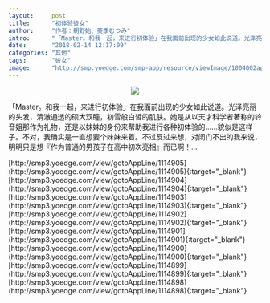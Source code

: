 ```yaml
---
layout:     post
title:      "初体验彼女"
author:     "作者：朝野始、葵季むつみ"
intro:      "「Master。和我一起，来进行初体验」在我面前出现的少女如此说道。光泽亮丽的头发，清澈通透的硕大双瞳，初雪般白皙的肌肤。她是从以天才科学者著称的铃音姐那作为礼物，还是以妹妹的身份来帮助我进行各种初体验的……貌似是这样子。不对，我确实是一直想要个妹妹来着。不过反过来想，对闭门不出的我来说，明明只是想『作为普通的男孩子在高中初次亮相』而已啊！…"
date:       "2018-02-14 12:17:09"
categories: "其他"
tags:       "彼女"
image:      "http://smp.yoedge.com/smp-app/resource/viewImage/1004002appline.png"
---
```

<div style="text-align: center">
<p><img src="http://smp.yoedge.com/smp-app/resource/viewImage/1004002appline.png"/></p>
</div>
<p class="post-meta">
<span>「Master。和我一起，来进行初体验」在我面前出现的少女如此说道。光泽亮丽的头发，清澈通透的硕大双瞳，初雪般白皙的肌肤。她是从以天才科学者著称的铃音姐那作为礼物，还是以妹妹的身份来帮助我进行各种初体验的……貌似是这样子。不对，我确实是一直想要个妹妹来着。不过反过来想，对闭门不出的我来说，明明只是想『作为普通的男孩子在高中初次亮相』而已啊！…</span>
</p>
[http://smp3.yoedge.com/view/gotoAppLine/1114905](http://smp3.yoedge.com/view/gotoAppLine/1114905){:target="_blank"}
[http://smp3.yoedge.com/view/gotoAppLine/1114904](http://smp3.yoedge.com/view/gotoAppLine/1114904){:target="_blank"}
[http://smp3.yoedge.com/view/gotoAppLine/1114903](http://smp3.yoedge.com/view/gotoAppLine/1114903){:target="_blank"}
[http://smp3.yoedge.com/view/gotoAppLine/1114902](http://smp3.yoedge.com/view/gotoAppLine/1114902){:target="_blank"}
[http://smp3.yoedge.com/view/gotoAppLine/1114901](http://smp3.yoedge.com/view/gotoAppLine/1114901){:target="_blank"}
[http://smp3.yoedge.com/view/gotoAppLine/1114900](http://smp3.yoedge.com/view/gotoAppLine/1114900){:target="_blank"}
[http://smp3.yoedge.com/view/gotoAppLine/1114899](http://smp3.yoedge.com/view/gotoAppLine/1114899){:target="_blank"}
[http://smp3.yoedge.com/view/gotoAppLine/1114898](http://smp3.yoedge.com/view/gotoAppLine/1114898){:target="_blank"}


